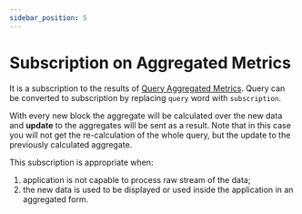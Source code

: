 ```yaml
---
sidebar_position: 5
---
```


# Subscription on Aggregated Metrics

It is a subscription to the results of [Query Aggregated Metrics](/docs/graphql/capabilities/aggregated_metrics).
Query can be converted to subscription by replacing ```query``` word with
```subscription```.

With every new block the aggregate will be calculated over the new data 
and **update** to the aggregates will be sent as a result.
Note that in this case you will not get the re-calculation of the whole query,
but the update to the previously calculated aggregate.

This subscription is appropriate when:

1. application is not capable to process raw stream of the data;
2. the new data is used to be displayed or used inside the application in an aggregated form.